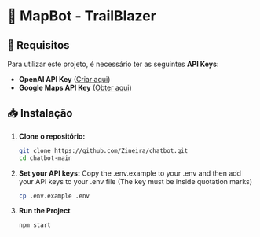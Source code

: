 # 🚀 MapBot - TrailBlazer 

## 📌 Requisitos  
Para utilizar este projeto, é necessário ter as seguintes **API Keys**:  
- **OpenAI API Key** ([Criar aqui](https://platform.openai.com/settings/organization/api-keys))  
- **Google Maps API Key** ([Obter aqui](https://console.cloud.google.com/google/maps-apis/credentials))  

## 📥 Instalação  

1. **Clone o repositório:**  
   ```sh
   git clone https://github.com/Zineira/chatbot.git
   cd chatbot-main
   ```
2. **Set your API keys:**
Copy the .env.example to your .env and then add your API keys to your .env file
(The key must be inside quotation marks)
   ```sh
   cp .env.example .env
   ```
3. **Run the Project**
   ```sh
   npm start
   ```
